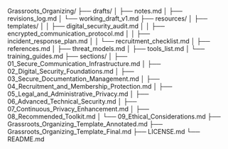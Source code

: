 Grassroots_Organizing/
├── drafts/
│   ├── notes.md
│   ├── revisions_log.md
│   └── working_draft_v1.md
├── resources/
│   ├── templates/
│   │   ├── digital_security_audit.md
│   │   ├── encrypted_communication_protocol.md
│   │   ├── incident_response_plan.md
│   │   └── recruitment_checklist.md
│   ├── references.md
│   ├── threat_models.md
│   ├── tools_list.md
│   └── training_guides.md
├── sections/
│   ├── 01_Secure_Communication_Infrastructure.md
│   ├── 02_Digital_Security_Foundations.md
│   ├── 03_Secure_Documentation_Management.md
│   ├── 04_Recruitment_and_Membership_Protection.md
│   ├── 05_Legal_and_Administrative_Privacy.md
│   ├── 06_Advanced_Technical_Security.md
│   ├── 07_Continuous_Privacy_Enhancement.md
│   ├── 08_Recommended_Toolkit.md
│   └── 09_Ethical_Considerations.md
├── Grassroots_Organizing_Template_Annotated.md
├── Grassroots_Organizing_Template_Final.md
├── LICENSE.md
└── README.md

